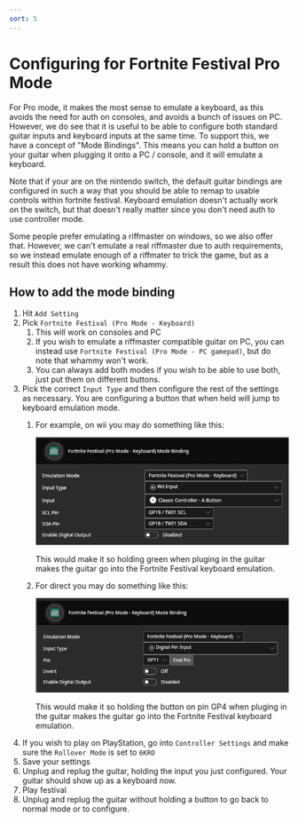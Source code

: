 ```yaml
---
sort: 5
---
```

# Configuring for Fortnite Festival Pro Mode

For Pro mode, it makes the most sense to emulate a keyboard, as this avoids the need for auth on consoles, and avoids a bunch of issues on PC. However, we do see that it is useful to be able to configure both standard guitar inputs and keyboard inputs at the same time.
To support this, we have a concept of "Mode Bindings". This means you can hold a button on your guitar when plugging it onto a PC / console, and it will emulate a keyboard.

Note that if your are on the nintendo switch, the default guitar bindings are configured in such a way that you should be able to remap to usable controls within fortnite festival. Keyboard emulation doesn't actually work on the switch, but that doesn't really matter since you don't need auth to use controller mode.

Some people prefer emulating a riffmaster on windows, so we also offer that. However, we can't emulate a real riffmaster due to auth requirements, so we instead emulate enough of a riffmater to trick the game, but as a result this does not have working whammy.

## How to add the mode binding
1. Hit `Add Setting`
3. Pick `Fortnite Festival (Pro Mode - Keyboard)`
   1. This will work on consoles and PC
   2. If you wish to emulate a riffmaster compatible guitar on PC, you can instead use `Fortnite Festival (Pro Mode - PC gamepad)`, but do note that whammy won't work.
   3. You can always add both modes if you wish to be able to use both, just put them on different buttons.
4. Pick the correct `Input Type` and then configure the rest of the settings as necessary. You are configuring a button that when held will jump to keyboard emulation mode.
   1. For example, on wii you may do something like this:

      [![Console Mode Wii](/assets/images/screenshots/fnf_console_wii.png)](/assets/images/screenshots/fnf_console_wii.png)

      This would make it so holding green when pluging in the guitar makes the guitar go into the Fortnite Festival keyboard emulation.
   2. For direct you may do something like this:

      [![Console Mode Direct](/assets/images/screenshots/fnf_console_direct.png)](/assets/images/screenshots/fnf_console_direct.png)

      This would make it so holding the button on pin GP4 when pluging in the guitar makes the guitar go into the Fortnite Festival keyboard emulation.
5. If you wish to play on PlayStation, go into `Controller Settings` and make sure the `Rollover Mode` is set to `6KRO`
6. Save your settings
7. Unplug and replug the guitar, holding the input you just configured. Your guitar should show up as a keyboard now.
8. Play festival
9.  Unplug and replug the guitar without holding a button to go back to normal mode or to configure.
